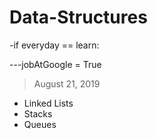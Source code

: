 # Data-Structures
-if everyday == learn:

---jobAtGoogle = True




> August 21, 2019
+ Linked Lists
+ Stacks
+ Queues
